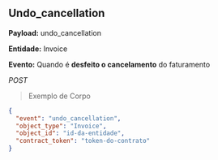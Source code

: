 ## Undo_cancellation

<strong>Payload:</strong> undo_cancellation

<strong>Entidade:</strong> Invoice

<strong>Evento:</strong>
Quando é <strong>desfeito o cancelamento</strong> do faturamento

<div class="api-endpoint">
  <div class="endpoint-data">
      <i class="label label-get">POST</i>
  </div>
</div>


> Exemplo de Corpo

```json
{
  "event": "undo_cancellation",
  "object_type": "Invoice",
  "object_id": "id-da-entidade",
  "contract_token": "token-do-contrato"
}
```
